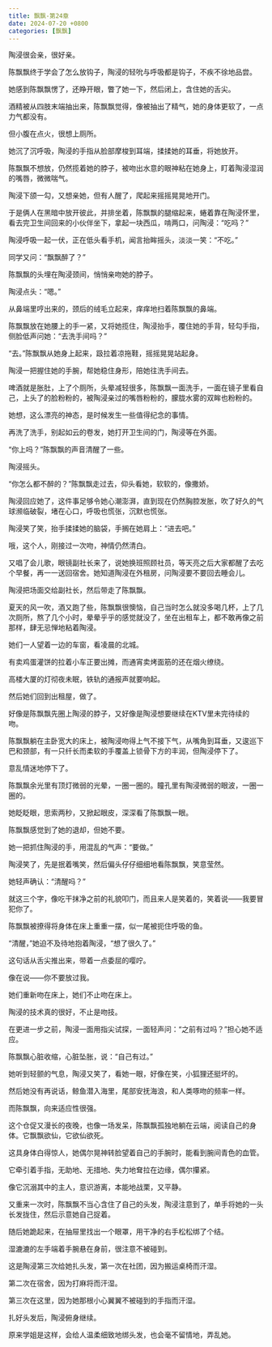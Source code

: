 ```yaml
---
title: 飘飘-第24章
date: 2024-07-20 +0800
categories: [飘飘]
---
```


陶浸很会亲，很好亲。

陈飘飘终于学会了怎么放钩子，陶浸的轻吮与呼吸都是钩子，不疾不徐地品尝。

她感到陈飘飘愣了，还睁开眼，瞥了她一下，然后闭上，含住她的舌尖。

酒精被从四肢末端抽出来，陈飘飘觉得，像被抽出了精气，她的身体更软了，一点力气都没有。

但小腹在点火，很想上厕所。

她沉了沉呼吸，陶浸的手指从脸部摩梭到耳端，揉揉她的耳垂，将她放开。

陈飘飘不想放，仍然揽着她的脖子，被吻出水意的眼神粘在她身上，盯着陶浸湿润的嘴唇，微微喘气。

陶浸下颌一勾，又想亲她，但有人醒了，爬起来摇摇晃晃地开门。

于是俩人在黑暗中放开彼此，并排坐着，陈飘飘的腿缩起来，蜷着靠在陶浸怀里，看去完卫生间回来的小伙伴坐下，拿起一块西瓜，啃两口，问陶浸：“吃吗？”

陶浸呼吸一起一伏，正在低头看手机，闻言抬眸摇头，淡淡一笑：“不吃。”

同学又问：“飘飘醉了？”

陈飘飘的头埋在陶浸颈间，悄悄亲吻她的脖子。

陶浸点头：“嗯。”

从鼻端里哼出来的，颈后的绒毛立起来，痒痒地扫着陈飘飘的鼻端。

陈飘飘放在她腰上的手一紧，又将她揽住，陶浸抬手，覆住她的手背，轻勾手指，侧脸低声问她：“去洗手间吗？”

“去。”陈飘飘从她身上起来，趿拉着凉拖鞋，摇摇晃晃站起身。

陶浸一把握住她的手腕，帮她稳住身形，陪她往洗手间去。

啤酒就是胀肚，上了个厕所，头晕减轻很多，陈飘飘一面洗手，一面在镜子里看自己，上头了的脸粉粉的，被陶浸亲过的嘴唇粉粉的，朦胧水雾的双眸也粉粉的。

她想，这么漂亮的神态，是时候发生一些值得纪念的事情。

再洗了洗手，别起如云的卷发，她打开卫生间的门，陶浸等在外面。

“你上吗？”陈飘飘的声音清醒了一些。

陶浸摇头。

“你怎么都不醉的？”陈飘飘走过去，仰头看她，软软的，像撒娇。

陶浸回应她了，这件事足够令她心潮澎湃，直到现在仍然胸腔发胀，吹了好久的气球濒临破裂，堵在心口，呼吸也慌张，沉默也慌张。

陶浸笑了笑，抬手揉揉她的脑袋，手搁在她肩上：“进去吧。”

哦，这个人，刚接过一次吻，神情仍然清白。

又唱了会儿歌，眼镜副社长来了，说她换班照顾社员，等天亮之后大家都醒了去吃个早餐，再一一送回宿舍。她知道陶浸在外租房，问陶浸要不要回去睡会儿。

陶浸把场面交给副社长，然后带走了陈飘飘。

夏天的风一吹，酒又跑了些，陈飘飘很懊恼，自己当时怎么就没多喝几杯，上了几次厕所，熬了几个小时，晕晕乎乎的感觉就没了，坐在出租车上，都不敢再像之前那样，肆无忌惮地粘着陶浸。

她们一人望着一边的车窗，看凌晨的北城。

有卖鸡蛋灌饼的拉着小车正要出摊，而通宵卖烤面筋的还在烟火缭绕。

高楼大厦的灯彻夜未眠，铁轨的通报声就要响起。

然后她们回到出租屋，做了。

好像是陈飘飘先圈上陶浸的脖子，又好像是陶浸想要继续在KTV里未完待续的吻。

陈飘飘躺在主卧宽大的床上，被陶浸吻得上气不接下气，从嘴角到耳垂，又逡巡下巴和颈部，有一只纤长而柔软的手覆盖上锁骨下方的丰润，但陶浸停下了。

意乱情迷地停下了。

陈飘飘余光里有顶灯微弱的光晕，一圈一圈的。瞳孔里有陶浸微弱的眼波，一圈一圈的。

她眨眨眼，思索两秒，又掀起眼皮，深深看了陈飘飘一眼。

陈飘飘感觉到了她的退却，但她不要。

她一把抓住陶浸的手，用混乱的气声：“要做。”

陶浸笑了，先是抿着嘴笑，然后偏头仔仔细细地看陈飘飘，笑意莹然。

她轻声确认：“清醒吗？”

就这三个字，像吃干抹净之前的礼貌叩门，而且来人是笑着的，笑着说——我要冒犯你了。

陈飘飘被撩得将身体在床上重重一摆，似一尾被扼住呼吸的鱼。

“清醒，”她迫不及待地抱着陶浸，“想了很久了。”

这句话从舌尖推出来，带着一点委屈的嘤咛。

像在说——你不要放过我。

她们重新吻在床上，她们不止吻在床上。

陶浸的技术真的很好，不止是吻技。

在更进一步之前，陶浸一面用指尖试探，一面轻声问：“之前有过吗？”担心她不适应。

陈飘飘心脏收缩，心脏坠胀，说：“自己有过。”

她听到轻颤的气息，陶浸又笑了，看她一眼，好像在笑，小狐狸还挺坏的。

然后她没有再说话，鲸鱼潜入海里，尾部安抚海浪，和人类啄吻的频率一样。

而陈飘飘，向来适应性很强。

这个仓促又漫长的夜晚，也像一场发呆，陈飘飘孤独地躺在云端，阅读自己的身体。它飘飘欲仙，它欲仙欲死。

这具身体白得惊人，她偶尔晃神转脸望着自己的手腕时，能看到腕间青色的血管。

它牵引着手指，无助地、无措地、失力地耷拉在边缘，偶尔攥紧。

像它沉溺其中的主人，意识游离，本能地战栗，又平静。

又重来一次时，陈飘飘不当心含住了自己的头发，陶浸注意到了，单手将她的一头长发拢住，然后示意她自己捉着。

随后她跪起来，在抽屉里找出一个眼罩，用干净的右手松松绑了个结。

湿漉漉的左手端着手腕悬在身前，很注意不被碰到。

这是陶浸第三次给她扎头发，第一次在社团，因为搬运桌椅而汗湿。

第二次在宿舍，因为打麻将而汗湿。

第三次在这里，因为她那根小心翼翼不被碰到的手指而汗湿。

扎好头发后，陶浸俯身继续。

原来学姐是这样，会给人温柔细致地绑头发，也会毫不留情地，弄乱她。

